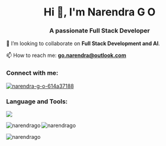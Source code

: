 <h1 align="center">Hi 👋, I'm Narendra G O</h1>
<h3 align="center">A passionate Full Stack Developer</h3>

<!-- 🌱 I’m currently learning **image processing**.
 -->
🤝 I’m looking to collaborate on **Full Stack Development and AI**.

📫 How to reach me: **go.narendra@outlook.com**

<h3 align="left">Connect with me:</h3>
<p align="left">
<a href="https://linkedin.com/in/narendra-g-o-614a37188" target="blank"><img align="center" src="https://skillicons.dev/icons?i=linkedin" alt="narendra-g-o-614a37188"/></a>
</p>


<h3 align="left">Language and Tools:</h3>
<img src="https://skillicons.dev/icons?i=py,cpp,java,flask,fastapi,dotnet,angular,git,mysql,mongodb,azure"/>

<p><img align="left" src="https://github-readme-stats.vercel.app/api/top-langs?username=narendrago&show_icons=true&locale=en&layout=compact" alt="narendrago" /></p>

<p><img align="center" src="https://github-readme-stats.vercel.app/api?username=narendrago&show_icons=true&locale=en" alt="narendrago" /></p>

<p><img align="center" src="https://github-readme-streak-stats.herokuapp.com/?user=narendrago&" alt="narendrago" /></p>
